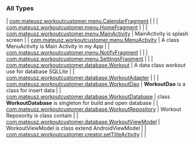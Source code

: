 

### All Types

| [com.mateusz.workoutcustomer.menu.CalendarFragment](../com.mateusz.workoutcustomer.menu/-calendar-fragment/index.md) |  |
| [com.mateusz.workoutcustomer.menu.HomeFragment](../com.mateusz.workoutcustomer.menu/-home-fragment/index.md) |  |
| [com.mateusz.workoutcustomer.menu.MainActivity](../com.mateusz.workoutcustomer.menu/-main-activity/index.md) | MainActivity is splash screen |
| [com.mateusz.workoutcustomer.menu.MenuActivity](../com.mateusz.workoutcustomer.menu/-menu-activity/index.md) | A class MenuActivity is Main Activity in my App |
| [com.mateusz.workoutcustomer.menu.NotifyFragment](../com.mateusz.workoutcustomer.menu/-notify-fragment/index.md) |  |
| [com.mateusz.workoutcustomer.menu.SettingsFragment](../com.mateusz.workoutcustomer.menu/-settings-fragment/index.md) |  |
| [com.mateusz.workoutcustomer.database.Workout](../com.mateusz.workoutcustomer.database/-workout/index.md) | A data class *workout* use for database SQLLite |
| [com.mateusz.workoutcustomer.database.WorkoutAdapter](../com.mateusz.workoutcustomer.database/-workout-adapter/index.md) |  |
| [com.mateusz.workoutcustomer.database.WorkoutDao](../com.mateusz.workoutcustomer.database/-workout-dao/index.md) | **WorkoutDao** is a class for insert data |
| [com.mateusz.workoutcustomer.database.WorkoutDatabase](../com.mateusz.workoutcustomer.database/-workout-database/index.md) | class **WorkoutDatabase** is singleton for build and open database |
| [com.mateusz.workoutcustomer.database.WorkoutRepository](../com.mateusz.workoutcustomer.database/-workout-repository/index.md) | Workout Reposority is class contain |
| [com.mateusz.workoutcustomer.database.WorkoutViewModel](../com.mateusz.workoutcustomer.database/-workout-view-model/index.md) | WorkoutViewModel is class extend AndroidViewModel |
| [com.mateusz.workoutcustomer.creator.setTitleActivity](../com.mateusz.workoutcustomer.creator/set-title-activity/index.md) |  |

